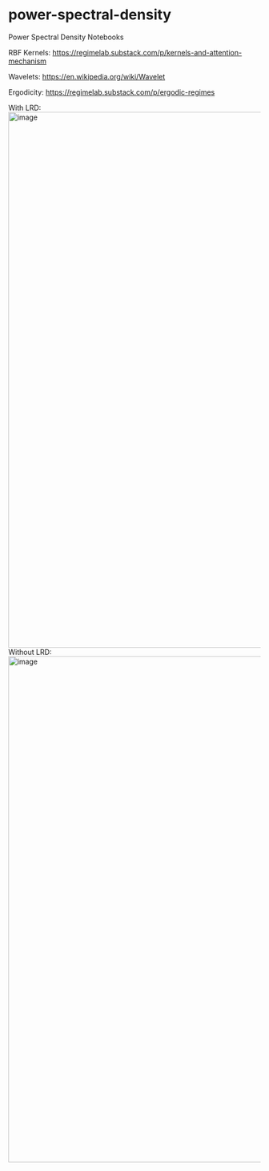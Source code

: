 # power-spectral-density
Power Spectral Density Notebooks

RBF Kernels: 
https://regimelab.substack.com/p/kernels-and-attention-mechanism

Wavelets:
https://en.wikipedia.org/wiki/Wavelet

Ergodicity: 
https://regimelab.substack.com/p/ergodic-regimes

With LRD:
<img width="1068" alt="image" src="https://github.com/regime-lab/power-spectral-density/assets/114866071/0bcf8c16-d6b2-4de7-88a0-ace9a51d0560">
Without LRD: 
<img width="1009" alt="image" src="https://github.com/regime-lab/power-spectral-density/assets/114866071/cec9ce0a-2c58-42c7-a22d-cf7338df63ca">
